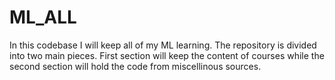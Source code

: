 # ML_ALL

In this codebase I will keep all of my ML learning. The repository is divided into two main pieces. First section will keep the content of courses while the second section will hold the code from miscellinous sources. 

